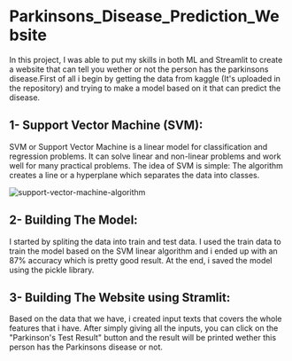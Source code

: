 # Parkinsons_Disease_Prediction_Website
In this project, I was able to put my skills in both ML and Streamlit to create a website that can tell you wether or not the person has the parkinsons disease.First of all i begin by getting the data from kaggle (It's uploaded in the repository) and trying to make a model based on it that can predict the disease.

## **1- Support Vector Machine (SVM):**
SVM or Support Vector Machine is a linear model for classification and regression problems. It can solve linear and non-linear problems and work well for many practical problems. The idea of SVM is simple: The algorithm creates a line or a hyperplane which separates the data into classes.

![support-vector-machine-algorithm](https://user-images.githubusercontent.com/103439643/190227796-25e76039-1180-4847-9cb9-8b139f9688cd.png)

## **2- Building The Model:**
 I started by spliting the data into train and test data. I used the train data to train the model based on the SVM linear algorithm and i ended up with an 87% accuracy
 which is pretty good result. At the end, i saved the model using the pickle library.
 
 ## **3- Building The Website using Stramlit:**
 Based on the data that we have, i created input texts that covers the whole features that i have. After simply giving all the inputs, you can click on the "Parkinson's Test Result" button and the result will be printed wether this person has the Parkinsons disease or not.
 
 
